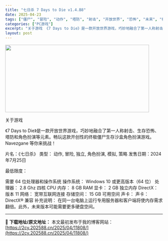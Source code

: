 ```yaml
---
title: "七日杀 7 Days to Die v1.4.B8"
date: 2025-04-23
tags: ["僵尸", "冒险", "动作", "塔防", "射击", "开放世界", "恐怖", "未来", "模拟", "沙盒"]
categories: ["PC游戏"]
excerpt: "关于游戏 《7 Days to Die》是一款开放世界游戏，巧妙地融合了第一人称射击、生存恐怖、塔防和角色扮演等元素。畅玩这款开创性的终极僵尸生存沙盒角色扮演游戏。Navezgane 等你来挑战！ 片名：《七日杀》 类型： 动作, 冒险, 独立, 角色扮演, 模拟, 策略 发售日期：2024年7月2&hellip;"
layout: post
---
```


<img class="aligncenter size-full wp-image-11784" src="https://2cy.202588.cn/wp-content/uploads/2025/04/2025042308111141.webp" alt="" width="460" height="215" />

关于游戏

《7 Days to Die》是一款开放世界游戏，巧妙地融合了第一人称射击、生存恐怖、塔防和角色扮演等元素。畅玩这款开创性的终极僵尸生存沙盒角色扮演游戏。Navezgane 等你来挑战！

片名：《七日杀》
类型： 动作, 冒险, 独立, 角色扮演, 模拟, 策略
发售日期：2024年7月25日

最低限度：

需要 64 位处理器和操作系统
操作系统： Windows 10 或更高版本（64 位）
处理器： 2.8 Ghz 四核 CPU
内存： 8 GB RAM
显卡： 2 GB 独立内存
DirectX： 版本 11
网络： 宽带互联网连接
存储空间： 15 GB 可用空间
声卡： 声卡：DirectX® 兼容
补充说明： 在同一台电脑上运行专用服务器和客户端将使内存需求翻倍。此外，未来版本可能需要更多硬盘空间。

---
📖 **下载地址/原文地址：** 本文最初发布于我的博客网站：[https://2cy.202588.cn/2025/04/11808/](https://2cy.202588.cn/2025/04/11808/)
